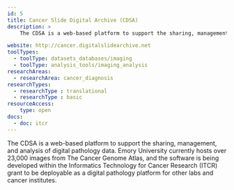 ```yaml
---
id: 5
title: Cancer Slide Digital Archive (CDSA)
description: >
    The CDSA is a web-based platform to support the sharing, management, and analysis of digital pathology data.

website: http://cancer.digitalslidearchive.net
toolTypes:
  - toolType: datasets_databases/imaging
  - toolType: analysis_tools/imaging_analysis
researchAreas:
  - researchArea: cancer_diagnosis
researchTypes:
  - researchType : translational
  - researchType : basic
resourceAccess:
    type: open
docs:
  - doc: itcr
---
```

The CDSA is a web-based platform to support the sharing, management, and analysis of digital pathology data. Emory University  currently hosts over 23,000 images from The Cancer Genome Atlas, and the software is being developed within the Informatics Technology for Cancer Research (ITCR) grant to be deployable as a digital pathology platform for other labs and cancer institutes.